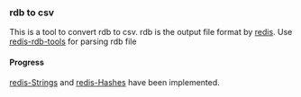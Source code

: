 ### rdb to csv
This is a tool to convert rdb to csv. rdb is the output file format by [redis](http://redis.io/).
Use [redis-rdb-tools](https://github.com/sripathikrishnan/redis-rdb-tools) for parsing rdb file

#### Progress
[redis-Strings](http://redis.io/commands#string) and [redis-Hashes](http://redis.io/commands#hash) 
have been implemented.
